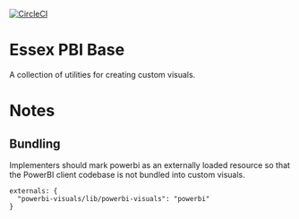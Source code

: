 [![CircleCI](https://circleci.com/gh/Microsoft/Essex-PowerBI-visuals-base/tree/master.svg?style=svg)](https://circleci.com/gh/Microsoft/Essex-PowerBI-visuals-base/tree/master)

# Essex PBI Base

A collection of utilities for creating custom visuals.

# Notes
## Bundling
Implementers should mark powerbi as an externally loaded resource so that the PowerBI client codebase
is not bundled into custom visuals.

```
externals: {
  "powerbi-visuals/lib/powerbi-visuals": "powerbi"
}
```